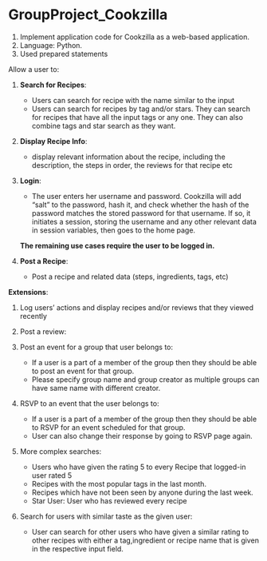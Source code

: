 # GroupProject_Cookzilla

1. Implement application code for Cookzilla as a web-based application.
2. Language: Python.
3. Used prepared statements

Allow a user to:
1. **Search for Recipes**:
   - Users can search for recipe with the name similar to the input
   - Users can search for recipes by tag and/or stars. They can search for recipes that have all the input tags or any one. They can also combine tags and star search as they want.
  
2. **Display Recipe Info**: 
   - display relevant information about the recipe, including the description, the steps in order, the reviews for that recipe etc
  
3. **Login**:

   - The user enters her username and password. Cookzilla will add “salt” to the password, hash it, and check whether the hash of the password matches the stored password for that username. If so, it initiates a session, storing the username and any other relevant data in session variables, then goes to the home page. 
   
   **The remaining use cases require the user to be logged in.**

4. **Post a Recipe**: 

   - Post a recipe and related data (steps, ingredients, tags, etc)

**Extensions**:

1. Log users’ actions and display recipes and/or reviews that they viewed recently 

2. Post a review: 

3. Post an event for a group that user belongs to: 

    - If a user is a part of a member of the group then they should be able to post an event for that group. 
    - Please specify group name and group creator as multiple groups can have same name with different creator. 

4. RSVP to an event that the user belongs to:

   - If a user is a part of a member of the group then they should be able to RSVP for an event scheduled for that group. 
   - User can also change their response by going to RSVP page again. 

5. More complex searches:
    - Users who have given the rating 5 to every Recipe that logged-in user rated 5
    - Recipes with the most popular tags in the last month.
    - Recipes which have not been seen by anyone during the last week.
    - Star User: User who has reviewed every recipe

6. Search for users with similar taste as the given user:
    - User can search for other users who have given a similar rating to other recipes with either a tag,ingredient or recipe name that is given in the  respective input field.
